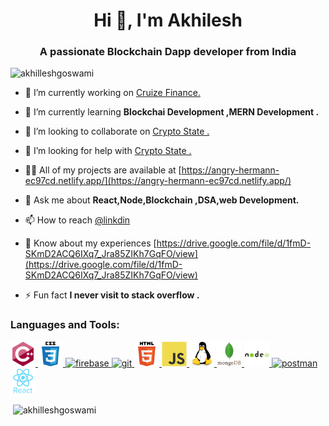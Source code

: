 <h1 align="center">Hi 👋, I'm Akhilesh</h1>
<h3 align="center">A passionate Blockchain Dapp developer from India</h3>

<p align="left"> <img src="https://komarev.com/ghpvc/?username=akhilleshgoswami&label=Profile%20views&color=0e75b6&style=flat" alt="akhilleshgoswami" /> </p>

- 🔭 I’m currently working on [Cruize Finance.](https://github.com/CruizeFinance/watch_dog)

- 🌱 I’m currently learning **Blockchai Development ,MERN Development .**

- 👯 I’m looking to collaborate on [Crypto State .](https://github.com/Akhilleshgoswami/Hackcbs_Nullpointer)

- 🤝 I’m looking for help with [Crypto State .](https://github.com/Akhilleshgoswami/Hackcbs_Nullpointer)

- 👨‍💻 All of my projects are available at [https://angry-hermann-ec97cd.netlify.app/](https://angry-hermann-ec97cd.netlify.app/)

- 💬 Ask me about **React,Node,Blockchain ,DSA,web Development.**

- 📫 How to reach [@linkdin](https://www.linkedin.com/in/akhilesh-goswami/)

- 📄 Know about my experiences [https://drive.google.com/file/d/1fmD-SKmD2ACQ6IXq7_Jra85ZIKh7GqFO/view](https://drive.google.com/file/d/1fmD-SKmD2ACQ6IXq7_Jra85ZIKh7GqFO/view)

- ⚡ Fun fact **I never visit to stack overflow .**




<h3 align="left">Languages and Tools:</h3>
<p align="left"> <a href="https://www.w3schools.com/cpp/" target="_blank" rel="noreferrer"> <img src="https://raw.githubusercontent.com/devicons/devicon/master/icons/cplusplus/cplusplus-original.svg" alt="cplusplus" width="40" height="40"/> </a> <a href="https://www.w3schools.com/css/" target="_blank" rel="noreferrer"> <img src="https://raw.githubusercontent.com/devicons/devicon/master/icons/css3/css3-original-wordmark.svg" alt="css3" width="40" height="40"/> </a> <a href="https://firebase.google.com/" target="_blank" rel="noreferrer"> <img src="https://www.vectorlogo.zone/logos/firebase/firebase-icon.svg" alt="firebase" width="40" height="40"/> </a> <a href="https://git-scm.com/" target="_blank" rel="noreferrer"> <img src="https://www.vectorlogo.zone/logos/git-scm/git-scm-icon.svg" alt="git" width="40" height="40"/> </a> <a href="https://www.w3.org/html/" target="_blank" rel="noreferrer"> <img src="https://raw.githubusercontent.com/devicons/devicon/master/icons/html5/html5-original-wordmark.svg" alt="html5" width="40" height="40"/> </a> <a href="https://developer.mozilla.org/en-US/docs/Web/JavaScript" target="_blank" rel="noreferrer"> <img src="https://raw.githubusercontent.com/devicons/devicon/master/icons/javascript/javascript-original.svg" alt="javascript" width="40" height="40"/> </a> <a href="https://www.linux.org/" target="_blank" rel="noreferrer"> <img src="https://raw.githubusercontent.com/devicons/devicon/master/icons/linux/linux-original.svg" alt="linux" width="40" height="40"/> </a> <a href="https://www.mongodb.com/" target="_blank" rel="noreferrer"> <img src="https://raw.githubusercontent.com/devicons/devicon/master/icons/mongodb/mongodb-original-wordmark.svg" alt="mongodb" width="40" height="40"/> </a> <a href="https://nodejs.org" target="_blank" rel="noreferrer"> <img src="https://raw.githubusercontent.com/devicons/devicon/master/icons/nodejs/nodejs-original-wordmark.svg" alt="nodejs" width="40" height="40"/> </a> <a href="https://postman.com" target="_blank" rel="noreferrer"> <img src="https://www.vectorlogo.zone/logos/getpostman/getpostman-icon.svg" alt="postman" width="40" height="40"/> </a> <a href="https://reactjs.org/" target="_blank" rel="noreferrer"> <img src="https://raw.githubusercontent.com/devicons/devicon/master/icons/react/react-original-wordmark.svg" alt="react" width="40" height="40"/> </a> </p>
<p align="left">
</p>



<p>&nbsp;<img align="center" src="https://github-readme-stats.vercel.app/api?username=akhilleshgoswami&show_icons=true&locale=en" alt="akhilleshgoswami" /></p>
